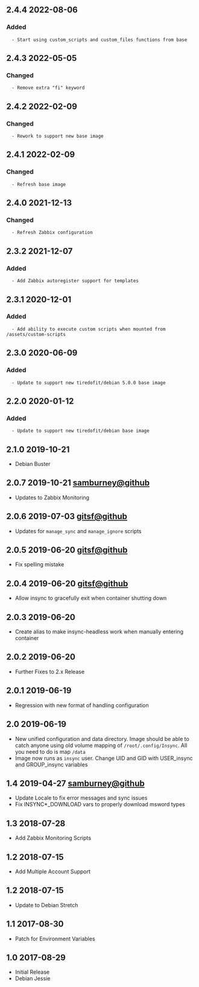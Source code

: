 ## 2.4.4 2022-08-06 <dave at tiredofit dot ca>

   ### Added
      - Start using custom_scripts and custom_files functions from base


## 2.4.3 2022-05-05 <dddpaul at google dot com>

   ### Changed
      - Remove extra "fi" keyword

## 2.4.2 2022-02-09 <dave at tiredofit dot ca>

   ### Changed
      - Rework to support new base image


## 2.4.1 2022-02-09 <dave at tiredofit dot ca>

   ### Changed
      - Refresh base image


## 2.4.0 2021-12-13 <dave at tiredofit dot ca>

   ### Changed
      - Refresh Zabbix configuration


## 2.3.2 2021-12-07 <dave at tiredofit dot ca>

   ### Added
      - Add Zabbix autoregister support for templates


## 2.3.1 2020-12-01 <dave at tiredofit dot ca>

   ### Added
      - Add ability to execute custom scripts when mounted from /assets/custom-scripts


## 2.3.0 2020-06-09 <dave at tiredofit dot ca>

   ### Added
      - Update to support new tiredofit/debian 5.0.0 base image


## 2.2.0 2020-01-12 <dave at tiredofit dot ca>

   ### Added
      - Update to support new tiredofit/debian base image


## 2.1.0 2019-10-21 <dave at tiredofit dot ca>

* Debian Buster

## 2.0.7 2019-10-21 <samburney@github>

* Updates to Zabbix Monitoring

## 2.0.6 2019-07-03 <gitsf@github>

* Updates for `manage_sync` and `manage_ignore` scripts

## 2.0.5 2019-06-20 <gitsf@github>

* Fix spelling mistake 

## 2.0.4 2019-06-20 <gitsf@github>

* Allow insync to gracefully exit when container shutting down

## 2.0.3 2019-06-20 <dave at tiredofit dot ca>

* Create alias to make insync-headless work when manually entering container

## 2.0.2 2019-06-20 <dave at tiredofit dot ca>

* Further Fixes to 2.x Release

## 2.0.1 2019-06-19 <dave at tiredofit dot ca>

* Regression with new format of handling configuration

## 2.0 2019-06-19 <dave at tiredofit dot ca>

* New unified configuration and data directory. Image should be able to catch anyone using old volume mapping of `/root/.config/Insync`. All you need to do is map `/data`
* Image now runs as `insync` user. Change UID and GID with USER_insync and GROUP_insync variables

## 1.4 2019-04-27 <samburney@github>

* Update Locale to fix error messages and sync issues
* Fix INSYNC*_DOWNLOAD vars to properly download msword types

## 1.3 2018-07-28 <dave at tiredofit dot ca>

* Add Zabbix Monitoring Scripts

## 1.2 2018-07-15 <dave at tiredofit dot ca>

* Add Multiple Account Support

## 1.2 2018-07-15 <dave at tiredofit dot ca>

* Update to Debian Stretch

## 1.1 2017-08-30 <dave at tiredofit dot ca>

* Patch for Environment Variables

## 1.0 2017-08-29 <dave at tiredofit dot ca>

* Initial Release
* Debian Jessie

